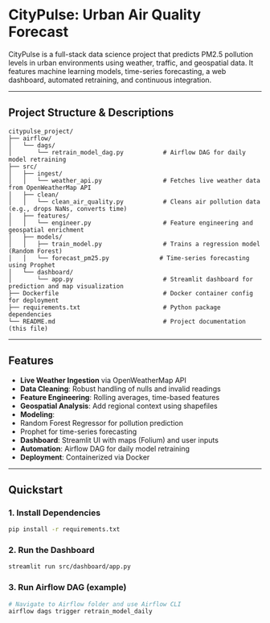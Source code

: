 # CityPulse: Urban Air Quality Forecast

CityPulse is a full-stack data science project that predicts PM2.5 pollution levels in urban environments using weather, traffic, and geospatial data. It features machine learning models, time-series forecasting, a web dashboard, automated retraining, and continuous integration.

---

##  Project Structure & Descriptions

```
citypulse_project/
├── airflow/
│   └── dags/
│       └── retrain_model_dag.py           # Airflow DAG for daily model retraining
├── src/
│   ├── ingest/
│   │   └── weather_api.py                 # Fetches live weather data from OpenWeatherMap API
│   ├── clean/
│   │   └── clean_air_quality.py           # Cleans air pollution data (e.g., drops NaNs, converts time)
│   ├── features/
│   │   └── engineer.py                    # Feature engineering and geospatial enrichment
│   ├── models/
│   │   ├── train_model.py                 # Trains a regression model (Random Forest)
│   │   └── forecast_pm25.py              # Time-series forecasting using Prophet
│   └── dashboard/
│       └── app.py                         # Streamlit dashboard for prediction and map visualization
├── Dockerfile                             # Docker container config for deployment
├── requirements.txt                       # Python package dependencies
└── README.md                              # Project documentation (this file)
```

---

##  Features

-  **Live Weather Ingestion** via OpenWeatherMap API
-  **Data Cleaning**: Robust handling of nulls and invalid readings
-  **Feature Engineering**: Rolling averages, time-based features
-  **Geospatial Analysis**: Add regional context using shapefiles
-  **Modeling**:
  - Random Forest Regressor for pollution prediction
  - Prophet for time-series forecasting
-  **Dashboard**: Streamlit UI with maps (Folium) and user inputs
-  **Automation**: Airflow DAG for daily model retraining
-  **Deployment**: Containerized via Docker

---

##  Quickstart

### 1. Install Dependencies

```bash
pip install -r requirements.txt
```

### 2. Run the Dashboard

```bash
streamlit run src/dashboard/app.py
```

### 3. Run Airflow DAG (example)

```bash
# Navigate to Airflow folder and use Airflow CLI
airflow dags trigger retrain_model_daily
```



